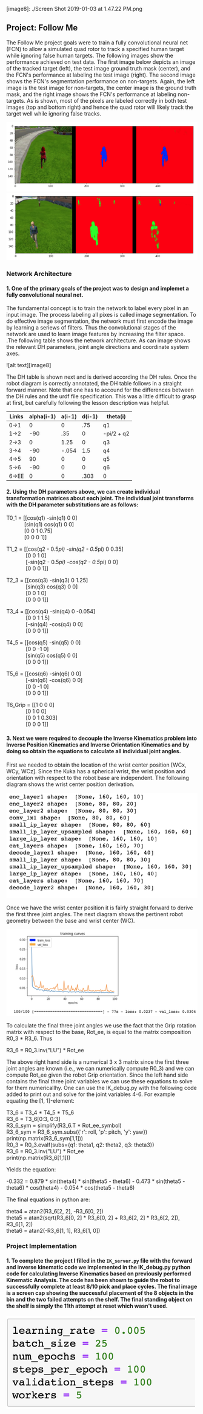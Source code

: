 [//]: # (Image References)

[image1]: ./image1.png
[image3]: ./image3.png
[image4]: ./image4.png
[image5]: ./image5.png
[image6]: ./image6.png
[image7]: ./image7.png
[image8]: ./Screen Shot 2019-01-03 at 1.47.22 PM.png

## Project: Follow Me
The Follow Me project goals were to train a fully convolutional neural net (FCN) to allow a simulated quad rotor to track a specified human target while ignoring false human targets. The following images show the performance achieved on test data. The first image below depicts an image of the tracked target (left), the test image ground truth mask (center), and the FCN's performance at labeling the test image (right). The second image shows the FCN's segmentation performance on non-targets. Again, the left image is the test image for non-targets, the center image is the ground truth mask, and the right image shows the FCN's performance at labeling non-targets. As is shown, most of the pixels are labeled correctly in both test images (top and bottom right) and hence the quad rotor will likely track the target well while ignoring false tracks.

![alt text][image6]
![alt text][image7]

### Network Architecture
#### 1. One of the primary goals of the project was to design and implemet a fully convolutional neural net. 

The fundamental concept is to train the network to label every pixel in an input image. The process labeling all pixes is called image segmentation. To do effective image segmentation, the network must first encode the image by learning a seriews of filters. Thus the convolutional stages of the network are used to learn image features by increasing the filter space. .The following table shows the network architecture. As can image shows the relevant DH parameters, joint angle directions and coordinate system axes.


![alt text][image8]

The DH table is shown next and is derived according the DH rules. Once the robot diagram is correctly annotated, the DH table follows in a straight forward manner. Note that one has to accound for the differences between the DH rules and the urdf file specification. This was a little difficult to grasp at first, but carefully following the lesson description was helpful.

Links | alpha(i-1) | a(i-1) | d(i-1) | theta(i)
--- | --- | --- | --- | ---
0->1 | 0 | 0 | .75 | q1
1->2 | -90 | .35 | 0 | -pi/2 + q2
2->3 | 0 | 1.25 | 0 | q3
3->4 |  -90 | -.054 | 1.5 | q4
4->5 | 90 | 0 | 0 | q5
5->6 | -90 | 0 | 0 | q6
6->EE | 0 | 0 | .303 | 0

#### 2. Using the DH parameters above, we can create individual transformation matrices about each joint. The individual joint transforms with the DH parameter substitutions are as follows:

T0_1 = [[cos(q1) -sin(q1) 0 0] <br>
&nbsp;&nbsp;&nbsp;&nbsp;&nbsp;&nbsp;&nbsp;&nbsp;&nbsp;&nbsp;&nbsp;&nbsp;[sin(q1) cos(q1) 0 0] <br>
&nbsp;&nbsp;&nbsp;&nbsp;&nbsp;&nbsp;&nbsp;&nbsp;&nbsp;&nbsp;&nbsp;&nbsp;[0 0 1 0.75] <br>
&nbsp;&nbsp;&nbsp;&nbsp;&nbsp;&nbsp;&nbsp;&nbsp;&nbsp;&nbsp;&nbsp;&nbsp;[0 0 0 1]]
 
T1_2 = [[cos(q2 - 0.5*pi) -sin(q2 - 0.5*pi) 0 0.35] <br>
&nbsp;&nbsp;&nbsp;&nbsp;&nbsp;&nbsp;&nbsp;&nbsp;&nbsp;&nbsp;&nbsp;&nbsp;       [0 0 1 0] <br>
&nbsp;&nbsp;&nbsp;&nbsp;&nbsp;&nbsp;&nbsp;&nbsp;&nbsp;&nbsp;&nbsp;&nbsp;       [-sin(q2 - 0.5*pi) -cos(q2 - 0.5*pi) 0 0] <br>
&nbsp;&nbsp;&nbsp;&nbsp;&nbsp;&nbsp;&nbsp;&nbsp;&nbsp;&nbsp;&nbsp;&nbsp;       [0 0 0 1]]

T2_3 = [[cos(q3) -sin(q3) 0 1.25] <br>
&nbsp;&nbsp;&nbsp;&nbsp;&nbsp;&nbsp;&nbsp;&nbsp;&nbsp;&nbsp;&nbsp;&nbsp;       [sin(q3) cos(q3) 0 0] <br>
&nbsp;&nbsp;&nbsp;&nbsp;&nbsp;&nbsp;&nbsp;&nbsp;&nbsp;&nbsp;&nbsp;&nbsp;       [0 0 1 0] <br>
&nbsp;&nbsp;&nbsp;&nbsp;&nbsp;&nbsp;&nbsp;&nbsp;&nbsp;&nbsp;&nbsp;&nbsp;       [0 0 0 1]]
 
T3_4 = [[cos(q4) -sin(q4) 0 -0.054] <br>
&nbsp;&nbsp;&nbsp;&nbsp;&nbsp;&nbsp;&nbsp;&nbsp;&nbsp;&nbsp;&nbsp;&nbsp;       [0 0 1 1.5] <br>
&nbsp;&nbsp;&nbsp;&nbsp;&nbsp;&nbsp;&nbsp;&nbsp;&nbsp;&nbsp;&nbsp;&nbsp;       [-sin(q4) -cos(q4) 0 0] <br>
&nbsp;&nbsp;&nbsp;&nbsp;&nbsp;&nbsp;&nbsp;&nbsp;&nbsp;&nbsp;&nbsp;&nbsp;       [0 0 0 1]]
 
T4_5 = [[cos(q5) -sin(q5) 0 0] <br>
 &nbsp;&nbsp;&nbsp;&nbsp;&nbsp;&nbsp;&nbsp;&nbsp;&nbsp;&nbsp;&nbsp;&nbsp;      [0 0 -1 0] <br>
 &nbsp;&nbsp;&nbsp;&nbsp;&nbsp;&nbsp;&nbsp;&nbsp;&nbsp;&nbsp;&nbsp;&nbsp;      [sin(q5) cos(q5) 0 0] <br>
 &nbsp;&nbsp;&nbsp;&nbsp;&nbsp;&nbsp;&nbsp;&nbsp;&nbsp;&nbsp;&nbsp;&nbsp;      [0 0 0 1]]
 
T5_6 = [[cos(q6) -sin(q6) 0 0] <br>
 &nbsp;&nbsp;&nbsp;&nbsp;&nbsp;&nbsp;&nbsp;&nbsp;&nbsp;&nbsp;&nbsp;&nbsp;      [-sin(q6) -cos(q6) 0 0] <br>
 &nbsp;&nbsp;&nbsp;&nbsp;&nbsp;&nbsp;&nbsp;&nbsp;&nbsp;&nbsp;&nbsp;&nbsp;      [0 0 -1 0] <br>
 &nbsp;&nbsp;&nbsp;&nbsp;&nbsp;&nbsp;&nbsp;&nbsp;&nbsp;&nbsp;&nbsp;&nbsp;      [0 0 0 1]]
 
T6_Grip = [[1 0 0 0] <br>
&nbsp;&nbsp;&nbsp;&nbsp;&nbsp;&nbsp;&nbsp;&nbsp;&nbsp;&nbsp;&nbsp;&nbsp;          [0 1 0 0] <br>
&nbsp;&nbsp;&nbsp;&nbsp;&nbsp;&nbsp;&nbsp;&nbsp;&nbsp;&nbsp;&nbsp;&nbsp;          [0 0 1 0.303] <br>
&nbsp;&nbsp;&nbsp;&nbsp;&nbsp;&nbsp;&nbsp;&nbsp;&nbsp;&nbsp;&nbsp;&nbsp;          [0 0 0 1]]
 
#### 3. Next we were required to decouple the Inverse Kinematics problem into Inverse Position Kinematics and Inverse Orientation Kinematics and by doing so obtain the equations to calculate all individual joint angles.

First we needed to obtain the location of the wrist center position [WCx, WCy, WCz]. Since the Kuka has a spherical wrist, the wrist position and orientation with respect to the robot base are independent. The following diagram shows the wrist center position derivation.  

![alt text][image4]

Once we have the wrist center position it is fairly straight forward to derive the first three joint angles. The next diagram shows the pertinent robot geometry between the base and wrist center (WC). 

![alt text][image3]

To calculate the final three joint angles we use the fact that the Grip rotation matrix with respect to the base, Rot_ee, is equal to the matrix composition R0_3 * R3_6. Thus

R3_6 = R0_3.inv("LU") * Rot_ee

The above right hand side is a numerical 3 x 3 matrix since the first three joint angles are known (i.e., we can numerically compute R0_3) and we can compute Rot_ee given the robot Grip orientation. Since the left hand side contains the final three joint variables we can use these equations to solve for them numericallhy. One can use the IK_debug.py with the following code added to print out and solve for the joint variables 4-6. For example equating the [1, 1]-element: 

T3_6 = T3_4 * T4_5 * T5_6<br>
R3_6 = T3_6[0:3, 0:3]<br>
R3_6_sym = simplify(R3_6.T * Rot_ee_symbol)<br>
R3_6_sym = R3_6_sym.subs({'r': roll, 'p': pitch, 'y': yaw})<br>
print(np.matrix(R3_6_sym[1,1]))<br>
R0_3 = R0_3.evalf(subs={q1: theta1, q2: theta2, q3: theta3})<br>
R3_6 = R0_3.inv("LU") * Rot_ee<br>
print(np.matrix(R3_6[1,1]))<br>

Yields the equation:

-0.332 = 0.879 * sin(theta4) * sin(theta5 - theta6) - 0.473 * sin(theta5 - theta6) * cos(theta4) - 0.054 * cos(theta5 - theta6)

The final equations in python are:

theta4 = atan2(R3_6[2, 2], -R3_6[0, 2])<br>
theta5 = atan2(sqrt(R3_6[0, 2] * R3_6[0, 2] + R3_6[2, 2] * R3_6[2, 2]), R3_6[1, 2])<br>
theta6 = atan2(-R3_6[1, 1], R3_6[1, 0])<br>

### Project Implementation

#### 1. To complete the project I filled in the `IK_server.py` file with the forward and inverse kinematic code we implemented in the IK_debug.py python code for calculating Inverse Kinematics based on previously performed Kinematic Analysis. The code has been shown to guide the robot to successfully complete at least 8/10 pick and place cycles. The final image is a screen cap showing the successful placement of the 8 objects in the bin and the two failed attempts on the shelf. The final standing object on the shelf is simply the 11th attempt at reset which wasn't used.   



![alt text][image5]
